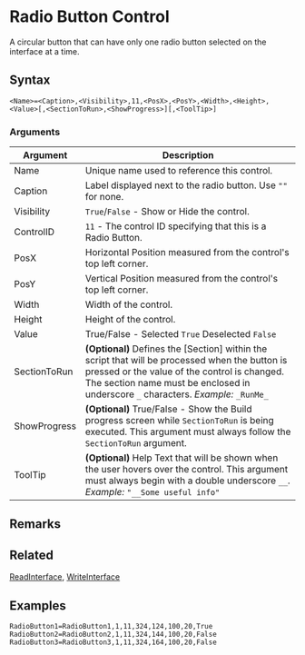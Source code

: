 # Radio Button Control

A circular button that can have only one radio button selected on the interface at a time.

## Syntax

```pebakery
<Name>=<Caption>,<Visibility>,11,<PosX>,<PosY>,<Width>,<Height>,<Value>[,<SectionToRun>,<ShowProgress>][,<ToolTip>]
```

### Arguments

| Argument | Description |
| --- | --- |
| Name | Unique name used to reference this control. |
| Caption | Label displayed next to the radio button. Use `""` for none. |
| Visibility | `True`/`False` - Show or Hide the control. |
| ControlID | `11` - The control ID specifying that this is a Radio Button. |
| PosX | Horizontal Position measured from the control's top left corner. |
| PosY | Vertical Position measured from the control's top left corner. |
| Width | Width of the control. |
| Height | Height of the control. |
| Value | True/False - Selected `True` Deselected `False` |
| SectionToRun | **(Optional)** Defines the [Section] within the script that will be processed when the button is pressed or the value of the control is changed. The section name must be enclosed in underscore `_` characters. *Example:* `_RunMe_` |
| ShowProgress | **(Optional)** True/False - Show the Build progress screen while `SectionToRun` is being executed. This argument must always follow the `SectionToRun` argument. |
| ToolTip | **(Optional)** Help Text that will be shown when the user hovers over the control. This argument must always begin with a double underscore `__`. *Example:* `"__Some useful info"` |

## Remarks

## Related

[ReadInterface](/Commands/Interface/ReadInterface.md), [WriteInterface](/Commands/Interface/WriteInterface.md)

## Examples

```pebakery
RadioButton1=RadioButton1,1,11,324,124,100,20,True
RadioButton2=RadioButton2,1,11,324,144,100,20,False
RadioButton3=RadioButton3,1,11,324,164,100,20,False
```